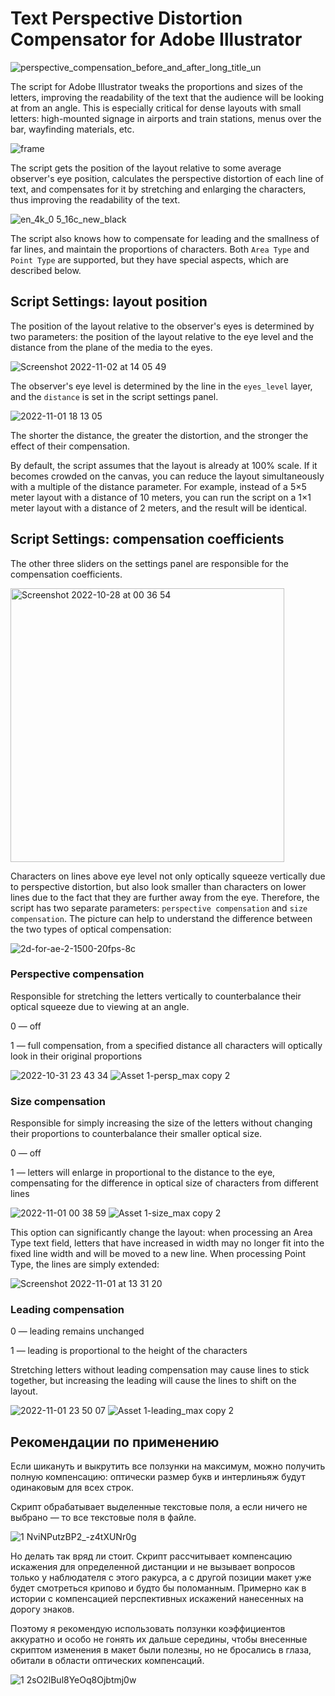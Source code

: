 # Text Perspective Distortion Compensator for Adobe Illustrator

![perspective_compensation_before_and_after_long_title_un](https://user-images.githubusercontent.com/8041203/197288727-b58de5c4-8d54-4a9b-a8ce-a4c7fac977f2.png)

The script for Adobe Illustrator tweaks the proportions and sizes of the letters, improving the readability of the text that the audience will be looking at from an angle. This is especially critical for dense layouts with small letters: high-mounted signage in airports and train stations, menus over the bar, wayfinding materials, etc.

![frame](https://user-images.githubusercontent.com/8041203/197364496-860a54fd-02ab-4616-986c-b9fb6564cd3b.jpg)

The script gets the position of the layout relative to some average observer's eye position, calculates the perspective distortion of each line of text, and compensates for it by stretching and enlarging the characters, thus improving the readability of the text.

![en_4k_0 5_16c_new_black](https://user-images.githubusercontent.com/8041203/197365202-0fd3a9f1-3344-4b38-b3fd-e0982bf80b34.gif)


The script also knows how to compensate for leading and the smallness of far lines, and maintain the proportions of characters. Both `Area Type` and `Point Type` are supported, but they have special aspects, which are described below.


## Script Settings: layout position

The position of the layout relative to the observer's eyes is determined by two parameters: the position of the layout relative to the eye level and the distance from the plane of the media to the eyes.

![Screenshot 2022-11-02 at 14 05 49](https://user-images.githubusercontent.com/8041203/199474701-844e8efc-3455-4202-9e4c-a659b80041f0.png)

The observer's eye level is determined by the line in the `eyes_level` layer, and the `distance` is set in the script settings panel.

![2022-11-01 18 13 05](https://user-images.githubusercontent.com/8041203/199302426-a56a7dd2-4d22-4357-8a10-a603d3164d9f.gif)

The shorter the distance, the greater the distortion, and the stronger the effect of their compensation. 

By default, the script assumes that the layout is already at 100% scale. If it becomes crowded on the canvas, you can reduce the layout simultaneously with a multiple of the distance parameter. For example, instead of a 5×5 meter layout with a distance of 10 meters, you can run the script on a 1×1 meter layout with a distance of 2 meters, and the result will be identical.


## Script Settings: compensation coefficients

The other three sliders on the settings panel are responsible for the compensation coefficients.

<img width="438" alt="Screenshot 2022-10-28 at 00 36 54" src="https://user-images.githubusercontent.com/8041203/199521264-edcf9e5a-2b25-45ba-9f01-98951f71a601.png">

Characters on lines above eye level not only optically squeeze vertically due to perspective distortion, but also look smaller than characters on lower lines due to the fact that they are further away from the eye. Therefore, the script has two separate parameters: `perspective compensation` and `size compensation`. The picture can help to understand the difference between the two types of optical compensation:

![2d-for-ae-2-1500-20fps-8c](https://user-images.githubusercontent.com/8041203/197311413-e4dbb8fd-4a30-48ed-87a3-4de976f5f4ee.gif)

### Perspective compensation

Responsible for stretching the letters vertically to counterbalance their optical squeeze due to viewing at an angle. 

0 — off

1 — full compensation, from a specified distance all characters will optically look in their original proportions

![2022-10-31 23 43 34](https://user-images.githubusercontent.com/8041203/199113319-6c304834-c241-4eb8-afc3-19d58df6bfad.gif)
![Asset 1-persp_max copy 2](https://user-images.githubusercontent.com/8041203/199505008-f5f0f6ca-c184-4051-b0d4-443ac7acfa24.png)

### Size compensation

Responsible for simply increasing the size of the letters without changing their proportions to counterbalance their smaller optical size.

0 — off

1 — letters will enlarge in proportional to the distance to the eye, compensating for the difference in optical size of characters from different lines

![2022-11-01 00 38 59](https://user-images.githubusercontent.com/8041203/199118277-b705f088-e9f0-4390-a4f9-f43cc0da7d59.gif)
![Asset 1-size_max copy 2](https://user-images.githubusercontent.com/8041203/199504979-752800fe-8185-4af9-a994-75312bd56520.png)

This option can significantly change the layout: when processing an Area Type text field, letters that have increased in width may no longer fit into the fixed line width and will be moved to a new line. When processing Point Type, the lines are simply extended:

![Screenshot 2022-11-01 at 13 31 20](https://user-images.githubusercontent.com/8041203/199217036-b7c224f2-a7a5-4780-8b8f-5a3c6a9a36df.png)

### Leading compensation

0 — leading remains unchanged

1 — leading is proportional to the height of the characters

Stretching letters without leading compensation may cause lines to stick together, but increasing the leading will cause the lines to shift on the layout.

![2022-11-01 23 50 07](https://user-images.githubusercontent.com/8041203/199339105-d98999a8-2e28-4df3-9a65-2aaaba930a73.gif)
![Asset 1-leading_max copy 2](https://user-images.githubusercontent.com/8041203/199504927-da29a864-4d3c-4672-a303-085e8dedfa8a.png)


## Рекомендации по применению

Если шикануть и выкрутить все ползунки на максимум, можно получить полную компенсацию: оптически размер букв и интерлиньяж будут одинаковым для всех строк.

Скрипт обрабатывает выделенные текстовые поля, а если ничего не выбрано — то все текстовые поля в файле. 

![1 NviNPutzBP2_-z4tXUNr0g](https://user-images.githubusercontent.com/8041203/197294538-cba6b7cd-5796-4d4a-a185-2930b9840d5a.gif)

Но делать так вряд ли стоит. Скрипт рассчитывает компенсацию искажения для определенной дистанции и не вызывает вопросов только у наблюдателя с этого ракурса, а с другой позиции макет уже будет смотреться крипово и будто бы поломанным. Примерно как в истории с компенсацией перспективных искажений нанесенных на дорогу знаков.

Поэтому я рекомендую использовать ползунки коэффициентов аккуратно и особо не гонять их дальше середины, чтобы внесенные скриптом изменения в макет были полезны, но не бросались в глаза, обитали в области оптических компенсаций.

![1 2sO2lBul8YeOq8Ojbtmj0w](https://user-images.githubusercontent.com/8041203/197294542-985e373a-7fe9-4b1b-84a1-a12f94934b27.gif)


